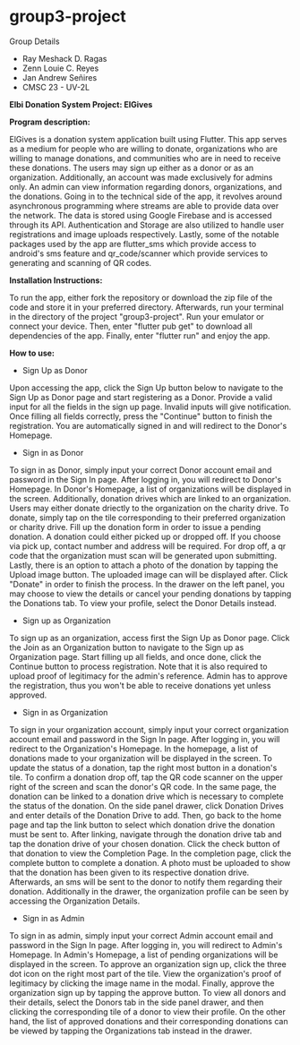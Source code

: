 # group3-project

Group Details
- Ray Meshack D. Ragas
- Zenn Louie C. Reyes
- Jan Andrew Señires
- CMSC 23 - UV-2L

<b>Elbi Donation System Project: ElGives</b>

<b> Program description: </b>

ElGives is a donation system application built using Flutter. This app serves as a medium for people who are willing to donate, organizations who are willing to manage donations,  and communities who are in need to receive these donations. The users may sign up either as a donor or as an organization. Additionally, an account was made exclusively for admins only. An admin can view information regarding donors, organizations, and the donations. Going in to the technical side of the app, it revolves around asynchronous programming where streams are able to provide data over the network. The data is stored using Google Firebase and is accessed through its API. Authentication and Storage are also utilized to handle user registrations and image uploads respectively. Lastly, some of the notable packages used by the app are flutter_sms which provide access to android's sms feature and qr_code/scanner which provide services to generating and scanning of QR codes.

<b> Installation Instructions: </b>

To run the app, either fork the repository or download the zip file of the code and store it in your preferred directory. Afterwards, run your terminal in the directory of the project "group3-project". Run your emulator or connect your device. Then, enter "flutter pub get" to download all dependencies of the app. Finally, enter "flutter run" and enjoy the app.


<b> How to use: </b>


- Sign Up as Donor

Upon accessing the app, click the Sign Up button below to navigate to the Sign Up as Donor page and start registering as a Donor. Provide a valid input for all the fields in the sign up page. Invalid inputs will give notification. Once filling all fields correctly, press the "Continue" button to finish the registration. You are automatically signed in and will redirect to the Donor's Homepage.


- Sign in as Donor

To sign in as Donor, simply input your correct Donor account email and password in the Sign In page. After logging in, you will redirect to Donor's Homepage.  In Donor's Homepage, a list of organizations will be displayed in the screen. Additionally, donation drives which are linked to an organization. Users may either donate driectly to the organization on the charity drive. To donate, simply tap on the tile corresponding to their preferred organization or charity drive. Fill up the donation form in order to issue a pending donation. A donation could either picked up or dropped off. If you choose via pick up, contact number and address will be required. For drop off, a qr code that the organization must scan will be generated upon submitting. Lastly, there is an option to attach a photo of the donation by tapping the Upload image button. The uploaded image can will be displayed after. Click "Donate" in order to finish the process. In the drawer on the left panel, you may choose to view the details or cancel your pending donations by tapping the Donations tab. To view your profile, select the Donor Details instead.


- Sign up as Organization

To sign up as an organization, access first the Sign Up as Donor page. Click the Join as an Organization button to navigate to the Sign up as Organization page. Start filling up all fields, and once done, click the Continue button to process registration. Note that it is also required to upload proof of legitimacy for the admin's reference. Admin has to approve the registration, thus you won't be able to receive donations yet unless approved.


- Sign in as Organization

To sign in your organization account, simply input your correct organization account email and password in the Sign In page. After logging in, you will redirect to the Organization's Homepage.  In the homepage, a list of donations made to your organization will be displayed in the screen. To update the status of a donation, tap the right most button in a donation's tile. To confirm a donation drop off, tap the QR code scanner on the upper right of the screen and scan the donor's QR code. In the same page, the donation can be linked to a donation drive which is necessary to complete the status of the donation. On the side panel drawer, click Donation Drives and enter details of the Donation Drive to add. Then, go back to the home page and tap the link button to select which donation drive the donation must be sent to. After linking, navigate through the donation drive tab and tap the donation drive of your chosen donation. Click the check button of that donation to view the Completion Page. In the completion page, click the complete button to complete a donation. A photo must be uploaded to show that the donation has been given to its respective donation drive. Afterwards, an sms will be sent to the donor to notify them regarding their donation. Additionally in the drawer, the organization profile can be seen by accessing the Organization Details.

- Sign in as Admin

To sign in as admin, simply input your correct Admin account email and password in the Sign In page. After logging in, you will redirect to Admin's Homepage.  In Admin's Homepage, a list of pending organizations will be displayed in the screen. To approve an organization sign up, click the three dot icon on the right most part of the tile. View the organization's proof of legitimacy by clicking the image name in the modal. Finally, approve the organization sign up by tapping the approve button. To view all donors and their details, select the Donors tab in the side panel drawer, and then clicking the corresponding tile of a donor to view  their profile. On the other hand, the list of approved donations and their corresponding donations can be viewed by tapping the Organizations tab instead in the drawer. 
